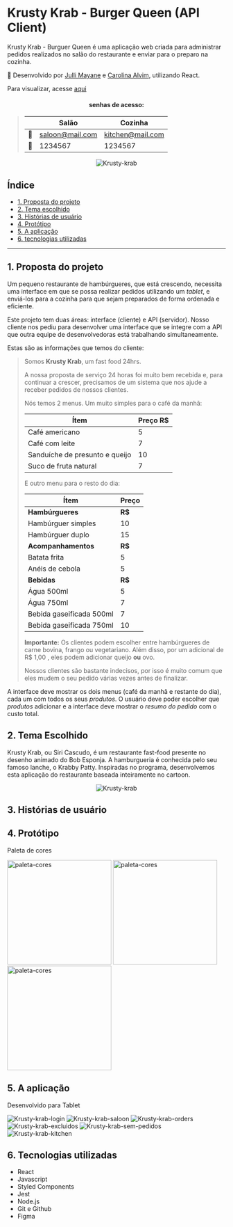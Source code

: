 # Krusty Krab - Burger Queen (API Client)

Krusty Krab - Burguer Queen é uma aplicação web criada para administrar pedidos realizados no salão do restaurante e enviar para o preparo na cozinha. 

🍔 Desenvolvido por [Julli Mayane](https://github.com/jjullimayanne) e [Carolina Alvim](https://github.com/caroAlvim), utilizando React.

Para visualizar, acesse [aqui](krusty-krab-restaurant.herokuapp.com/)

<div align='center'>
 
  <h4> senhas de acesso:</h4>

> |      |          Salão          |      Cozinha            |
> |------|-------------------------|-------------------------|
> |  📨  |     saloon@mail.com     |    kitchen@mail.com     |
> |  🔐  |         1234567         |         1234567         |


![Krusty-krab](./src/img/the-krusty-krab.gif)

</div>


## Índice

- [1. Proposta do projeto](#1-proposta-do-projeto)
- [2. Tema escolhido](#2-tema-escolhido)
- [3. Histórias de usuário](#3-histórias-de-usuário)
- [4. Protótipo](#4-protótipo)
- [5. A aplicação](#5-a-aplicação)
- [6. tecnologias utilizadas](#6-tecnologias-utilizadas)

---

## 1. Proposta do projeto

Um pequeno restaurante de hambúrgueres, que está crescendo, necessita uma
interface em que se possa realizar pedidos utilizando um _tablet_, e enviá-los
para a cozinha para que sejam preparados de forma ordenada e eficiente.

Este projeto tem duas áreas: interface (cliente) e API (servidor). Nosso
cliente nos pediu para desenvolver uma interface que se integre com a API
que outra equipe de desenvolvedoras está trabalhando simultaneamente.

Estas são as informações que temos do cliente:

> Somos **Krusty Krab**, um fast food 24hrs.
>
> A nossa proposta de serviço 24 horas foi muito bem recebida e, para continuar a
> crescer, precisamos de um sistema que nos ajude a receber pedidos de nossos
> clientes.
>
> Nós temos 2 menus. Um muito simples para o café da manhã:
>
> | Ítem                           | Preço R$ |
> | ------------------------------ | -------- |
> | Café americano                 | 5        |
> | Café com leite                 | 7        |
> | Sanduíche de presunto e queijo | 10       |
> | Suco de fruta natural          | 7        |
>
> E outro menu para o resto do dia:
>
> | Ítem                     | Preço  |
> | ------------------------ | ------ |
> | **Hambúrgueres**         | **R$** |
> | Hambúrguer simples       | 10     |
> | Hambúrguer duplo         | 15     |
> | **Acompanhamentos**      | **R$** |
> | Batata frita             | 5      |
> | Anéis de cebola          | 5      |
> | **Bebidas**              | **R$** |
> | Água 500ml               | 5      |
> | Água 750ml               | 7      |
> | Bebida gaseificada 500ml | 7      |
> | Bebida gaseificada 750ml | 10     |
>
> **Importante:** Os clientes podem escolher entre hambúrgueres de carne bovina,
> frango ou vegetariano. Além disso, por um adicional de R\$ 1,00 , eles podem
> adicionar queijo **ou** ovo.
>
> Nossos clientes são bastante indecisos, por isso é muito comum que eles mudem o
> seu pedido várias vezes antes de finalizar.

A interface deve mostrar os dois menus (café da manhã e restante do dia), cada
um com todos os seus _produtos_. O usuário deve poder escolher que _produtos_
adicionar e a interface deve mostrar o _resumo do pedido_ com o custo total.

## 2. Tema Escolhido

Krusty Krab, ou Siri Cascudo, é um restaurante fast-food presente no desenho animado do Bob Esponja. A hamburgueria é conhecida pelo seu famoso lanche, o Krabby Patty. Inspiradas no programa, desenvolvemos esta aplicação do restaurante baseada inteiramente no cartoon.

<div align='center'>
 
![Krusty-krab](./src/img/krabbypatty.gif)

</div>

## 3. Histórias de usuário

## 4. Protótipo

Paleta de cores

<img width="240" alt="paleta-cores" src="./src/img/bob-saloon.png"> <img width="240" alt="paleta-cores" src="./src/img/kitchen-Krusty-Krab.jpeg"> <img width="240" alt="paleta-cores" src="./src/img/bob-kitchen.png">


## 5. A aplicação

Desenvolvido para Tablet

![Krusty-krab-login](./src/img/login.png)
![Krusty-krab-saloon](./src/img/saloon.png)
![Krusty-krab-orders](./src/img/orders.png)
![Krusty-krab-excluidos](./src/img/excluidos.png)
![Krusty-krab-sem-pedidos](./src/img/no-orders.png)
![Krusty-krab-kitchen](./src/img/kitchen.png)

## 6. Tecnologias utilizadas

- React
- Javascript
- Styled Components
- Jest
- Node.js
- Git e Github
- Figma